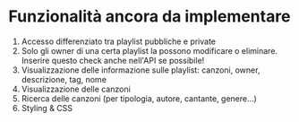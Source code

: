 # Funzionalità ancora da implementare

1) Accesso differenziato tra playlist pubbliche e private
2) Solo gli owner di una certa playlist la possono modificare o eliminare. Inserire questo check anche nell'API se
   possibile!
3) Visualizzazione delle informazione sulle playlist: canzoni, owner, descrizione, tag, nome
4) Visualizzazione delle canzoni
5) Ricerca delle canzoni (per tipologia, autore, cantante, genere...)
6) Styling & CSS